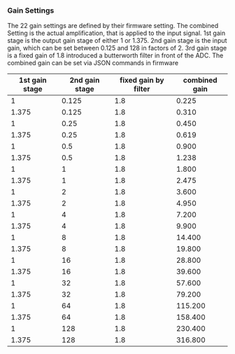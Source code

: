### Gain Settings
The 22 gain settings are defined by their firmware setting.
The combined Setting is the actual amplification, that is applied to the input signal.
1st gain stage is the output gain stage of either 1 or 1.375.
2nd gain stage is the input gain, which can be set between 0.125 and 128 in factors of 2.
3rd gain stage is a fixed gain of 1.8 introduced a butterworth filter in front of the ADC.
The combined gain can be set via JSON commands in firmware

1st gain stage | 2nd gain stage | fixed gain by filter | combined gain
---   | ---   | ---   | ---
1     | 0.125 | 1.8 | 0.225
1.375 | 0.125 | 1.8 | 0.310
1     | 0.25  | 1.8 | 0.450
1.375 | 0.25  | 1.8 | 0.619
1     | 0.5   | 1.8 | 0.900
1.375 | 0.5   | 1.8 | 1.238
1     | 1     | 1.8 | 1.800
1.375 | 1     | 1.8 | 2.475
1     | 2     | 1.8 | 3.600
1.375 | 2     | 1.8 | 4.950
1     | 4     | 1.8 | 7.200
1.375 | 4     | 1.8 | 9.900
1     | 8     | 1.8 | 14.400
1.375 | 8     | 1.8 | 19.800
1     | 16    | 1.8 | 28.800
1.375 | 16    | 1.8 | 39.600
1     | 32    | 1.8 | 57.600
1.375 | 32    | 1.8 | 79.200
1     | 64    | 1.8 | 115.200
1.375 | 64    | 1.8 | 158.400
1     | 128   | 1.8 | 230.400
1.375 | 128   | 1.8 | 316.800
